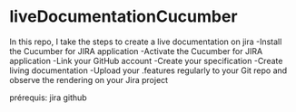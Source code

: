 # liveDocumentationCucumber
In this repo, I take the steps to create a live documentation on jira
-Install the Cucumber for JIRA application
-Activate the Cucumber for JIRA application
-Link your GitHub account
-Create your specification
-Create living documentation
-Upload your .features regularly to your Git repo and observe the rendering on your Jira project

prérequis: 
jira
github 